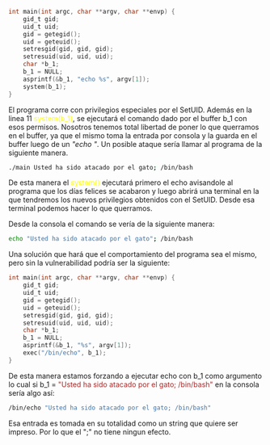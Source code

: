 ```c
int main(int argc, char **argv, char **envp) {               
    gid_t gid;                                               
    uid_t uid;                                               
    gid = getegid();                                         
    uid = geteuid();                                         
    setresgid(gid, gid, gid);                                
    setresuid(uid, uid, uid);                                
    char *b_1;                                               
    b_1 = NULL;                                              
    asprintf(&b_1, "echo %s", argv[1]);                       
    system(b_1);                                             
}
```

El programa corre con privilegios especiales por el SetUID. Además en la linea 11 <span style="color:yellow">system(b_1)</span>, se ejecutará el comando dado por el buffer b_1 con esos permisos. Nosotros tenemos total libertad de poner lo que querramos en el buffer, ya que el mismo toma la entrada por consola y la guarda en el buffer luego de un *"echo "*. Un posible ataque sería llamar al programa de la siguiente manera.
```bash
./main Usted ha sido atacado por el gato; /bin/bash
```

De esta manera el <span style="color:yellow">system()</span> ejecutará primero el echo avisandole al programa que los días felices se acabaron y luego abrirá una terminal en la que tendremos los nuevos privilegios obtenidos con el SetUID. Desde esa terminal podemos hacer lo que querramos.

Desde la consola el comando se vería de la siguiente manera:

```bash
echo "Usted ha sido atacado por el gato"; /bin/bash
```


Una solución que hará que el comportamiento del programa sea el mismo, pero sin la vulnerabilidad podría ser la siguiente:

```c
int main(int argc, char **argv, char **envp) {               
    gid_t gid;                                               
    uid_t uid;                                               
    gid = getegid();                                         
    uid = geteuid();                                         
    setresgid(gid, gid, gid);                                
    setresuid(uid, uid, uid);                                
    char *b_1;                                               
    b_1 = NULL;                       
    asprintf(&b_1, "%s", argv[1]);                 
    exec("/bin/echo", b_1);                 
}
```

De esta manera estamos forzando a ejecutar echo con b_1 como argumento lo cual si b_1 = <span style="color:brown">"Usted ha sido atacado por el gato; /bin/bash"</span> en la consola sería algo así:

```bash
/bin/echo "Usted ha sido atacado por el gato; /bin/bash"
```

Esa entrada es tomada en su totalidad como un string que quiere ser impreso. Por lo que el ";" no tiene ningun efecto.
